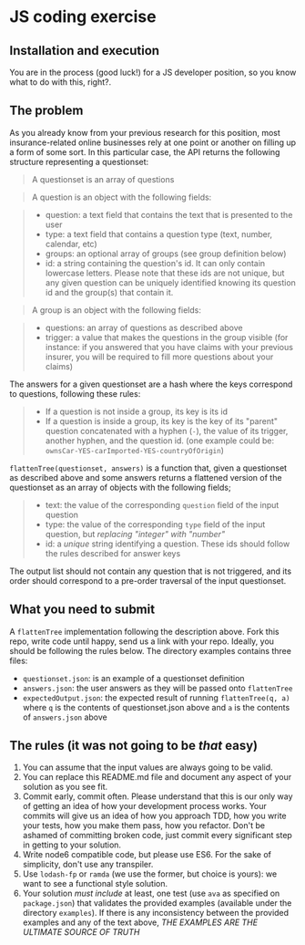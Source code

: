 # JS coding exercise

## Installation and execution

You are in the process (good luck!) for a JS developer position, so you know what to do with this, right?.

## The problem

As you already know from your previous research for this position, most insurance-related online businesses rely at one point or another on filling up a form of some sort.
In this particular case, the API returns the following structure representing a questionset:

> A questionset is an array of questions

> A question is an object with the following fields:

> * question: a text field that contains the text that is presented to the user
> * type: a text field that contains a question type (text, number, calendar, etc)
> * groups: an optional array of groups (see group definition below)
> * id: a string containing the question's id. It can only contain lowercase letters. Please note that these ids are not unique, but any given question can be uniquely identified knowing its question id and the group(s) that contain it.

> A group is an object with the following fields:

> * questions: an array of questions as described above
> * trigger: a value that makes the questions in the group visible (for instance: if you answered that you have claims with your previous insurer, you will be required to fill more questions about your claims)

The answers for a given questionset are a hash where the keys correspond to questions, following these rules:

> * If a question is not inside a group, its key is its id
> * If a question is inside a group, its key is the key of its "parent" question concatenated with a hyphen (``-``), the value of its trigger, another hyphen, and the question id. (one example could be: ``ownsCar-YES-carImported-YES-countryOfOrigin``)


``flattenTree(questionset, answers)`` is a function that, given a questionset as described above and some answers returns a flattened version of the questionset as an array of objects with the following fields;

> * text: the value of the corresponding ``question`` field of the input question
> * type: the value of the corresponding ``type`` field of the input question, but  *replacing "integer" with "number"*
> * id: a *unique* string identifying a question. These ids should follow the rules described for answer keys

The output list should not contain any question that is not triggered, and its order should correspond to a pre-order traversal of the input questionset.

## What you need to submit

A ``flattenTree`` implementation following the description above. Fork this repo, write code until happy, send us a link with your repo. Ideally, you should be following the rules below.
The directory examples contains three files:

* ``questionset.json``: is an example of a questionset definition
* ``answers.json``: the user answers as they will be passed onto ``flattenTree``
* ``expectedOutput.json``: the expected result of running ``flattenTree(q, a)`` where ``q`` is the contents of questionset.json above and ``a`` is the contents of ``answers.json`` above

## The rules (it was not going to be _that_ easy)

1. You can assume that the input values are always going to be valid.
1. You can replace this README.md file and document any aspect of your solution as you see fit.
1. Commit early, commit often.
   Please understand that this is our only way of getting an idea of how your development process works.
   Your commits will give us an idea of how you approach TDD, how you write your tests, how you make them pass, how you refactor.
   Don't be ashamed of committing broken code, just commit every significant step in getting to your solution.
1. Write node6 compatible code, but please use ES6. For the sake of simplicity, don't use any transpiler.
1. Use ``lodash-fp`` or ``ramda`` (we use the former, but choice is yours): we want to see a functional style solution.
1. Your solution *must include* at least, one test (use ``ava`` as specified on ``package.json``) that validates the provided examples (available under the directory ``examples``). If there is any inconsistency between the provided examples and any of the text above, *THE EXAMPLES ARE THE ULTIMATE SOURCE OF TRUTH*
